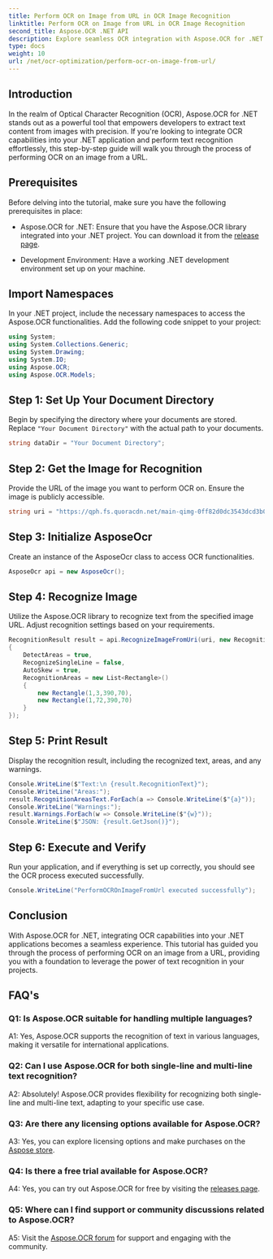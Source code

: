 ```yaml
---
title: Perform OCR on Image from URL in OCR Image Recognition
linktitle: Perform OCR on Image from URL in OCR Image Recognition
second_title: Aspose.OCR .NET API
description: Explore seamless OCR integration with Aspose.OCR for .NET. Recognize text from images with precision.
type: docs
weight: 10
url: /net/ocr-optimization/perform-ocr-on-image-from-url/
---
```

## Introduction

In the realm of Optical Character Recognition (OCR), Aspose.OCR for .NET stands out as a powerful tool that empowers developers to extract text content from images with precision. If you're looking to integrate OCR capabilities into your .NET application and perform text recognition effortlessly, this step-by-step guide will walk you through the process of performing OCR on an image from a URL.

## Prerequisites

Before delving into the tutorial, make sure you have the following prerequisites in place:

- Aspose.OCR for .NET: Ensure that you have the Aspose.OCR library integrated into your .NET project. You can download it from the [release page](https://releases.aspose.com/ocr/net/).

- Development Environment: Have a working .NET development environment set up on your machine.

## Import Namespaces

In your .NET project, include the necessary namespaces to access the Aspose.OCR functionalities. Add the following code snippet to your project:

```csharp
using System;
using System.Collections.Generic;
using System.Drawing;
using System.IO;
using Aspose.OCR;
using Aspose.OCR.Models;
```

## Step 1: Set Up Your Document Directory

Begin by specifying the directory where your documents are stored. Replace `"Your Document Directory"` with the actual path to your documents.

```csharp
string dataDir = "Your Document Directory";
```

## Step 2: Get the Image for Recognition

Provide the URL of the image you want to perform OCR on. Ensure the image is publicly accessible.

```csharp
string uri = "https://qph.fs.quoracdn.net/main-qimg-0ff82d0dc3543dcd3b06028f5476c2e4";
```

## Step 3: Initialize AsposeOcr

Create an instance of the AsposeOcr class to access OCR functionalities.

```csharp
AsposeOcr api = new AsposeOcr();
```

## Step 4: Recognize Image

Utilize the Aspose.OCR library to recognize text from the specified image URL. Adjust recognition settings based on your requirements.

```csharp
RecognitionResult result = api.RecognizeImageFromUri(uri, new RecognitionSettings
{
    DetectAreas = true,
    RecognizeSingleLine = false,
    AutoSkew = true,
    RecognitionAreas = new List<Rectangle>()
    {
        new Rectangle(1,3,390,70),
        new Rectangle(1,72,390,70)
    }
});
```

## Step 5: Print Result

Display the recognition result, including the recognized text, areas, and any warnings.

```csharp
Console.WriteLine($"Text:\n {result.RecognitionText}");
Console.WriteLine("Areas:");
result.RecognitionAreasText.ForEach(a => Console.WriteLine($"{a}"));
Console.WriteLine("Warnings:");
result.Warnings.ForEach(w => Console.WriteLine($"{w}"));
Console.WriteLine($"JSON: {result.GetJson()}");
```

## Step 6: Execute and Verify

Run your application, and if everything is set up correctly, you should see the OCR process executed successfully.

```csharp
Console.WriteLine("PerformOCROnImageFromUrl executed successfully");
```

## Conclusion

With Aspose.OCR for .NET, integrating OCR capabilities into your .NET applications becomes a seamless experience. This tutorial has guided you through the process of performing OCR on an image from a URL, providing you with a foundation to leverage the power of text recognition in your projects.

## FAQ's

### Q1: Is Aspose.OCR suitable for handling multiple languages?

A1: Yes, Aspose.OCR supports the recognition of text in various languages, making it versatile for international applications.

### Q2: Can I use Aspose.OCR for both single-line and multi-line text recognition?

A2: Absolutely! Aspose.OCR provides flexibility for recognizing both single-line and multi-line text, adapting to your specific use case.

### Q3: Are there any licensing options available for Aspose.OCR?

A3: Yes, you can explore licensing options and make purchases on the [Aspose store](https://purchase.aspose.com/buy).

### Q4: Is there a free trial available for Aspose.OCR?

A4: Yes, you can try out Aspose.OCR for free by visiting the [releases page](https://releases.aspose.com/).

### Q5: Where can I find support or community discussions related to Aspose.OCR?

A5: Visit the [Aspose.OCR forum](https://forum.aspose.com/c/ocr/16) for support and engaging with the community.
